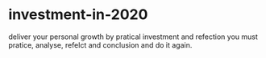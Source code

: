 # investment-in-2020
deliver your personal growth by pratical investment and refection
you must pratice, analyse, refelct and conclusion and do it again. 
